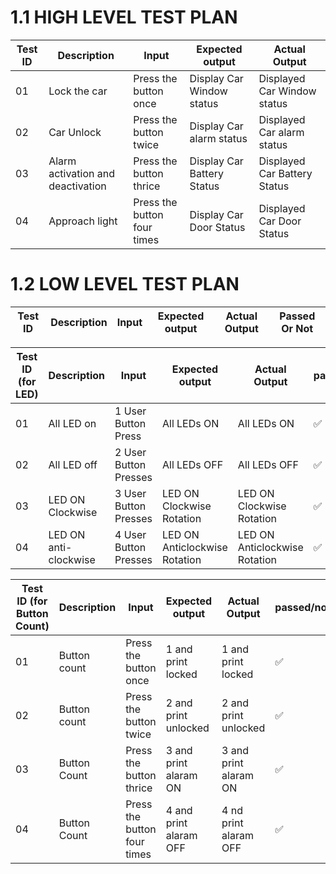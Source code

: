 
# 1.1 HIGH LEVEL TEST PLAN

| Test ID | Description | Input | Expected output | Actual Output | 
| --- | --- | --- | --- | --- | 
| 01 | Lock the car | Press the button once | Display Car Window status | Displayed Car Window status  | 
| 02 | Car Unlock | Press the button twice |  Display Car alarm status  | Displayed Car alarm status  | 
| 03 | Alarm activation and deactivation | Press the button thrice | Display Car Battery Status | Displayed Car Battery Status | 
| 04 | Approach light | Press the button four times | Display Car Door Status | Displayed Car Door Status | 

# 1.2 LOW LEVEL TEST PLAN

| Test ID | Description | Input | Expected output | Actual Output | Passed Or Not |
| --- | --- | --- | --- | --- | --- |

| Test ID (for LED)| Description | Input | Expected output | Actual Output | passed/not |
| --- | --- | --- | --- | --- | --- |
| 01 | All LED on | 1 User Button Press | All LEDs ON |All LEDs ON | ✅ |
| 02 | All LED off| 2 User Button Presses | All LEDs OFF | All LEDs OFF | ✅ |
| 03 | LED ON Clockwise | 3 User Button Presses | LED ON Clockwise Rotation | LED ON Clockwise Rotation | ✅ | 
| 04 | LED ON anti-clockwise | 4 User Button Presses |LED ON Anticlockwise Rotation | LED ON Anticlockwise Rotation | ✅ |

| Test ID (for Button Count)| Description | Input | Expected output | Actual Output | passed/not |
| --- | --- | --- | --- | --- | --- |
| 01 | Button count | Press the button once | 1 and print locked| 1 and print locked| ✅ |
| 02 | Button count | Press the button twice | 2  and print unlocked| 2 and print unlocked| ✅ |
| 03 | Button Count | Press the button thrice | 3 and print alaram ON| 3 and print alaram ON| ✅ |
| 04 | Button Count | Press the button four times | 4 and print alaram OFF| 4 nd print alaram OFF| ✅ |
